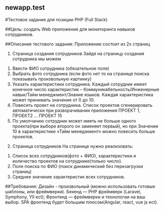 ## newapp.test

#Тестовое задание для позиции PHP (Full Stack)


##Цель: 
создать Web приложение для мониторинга навыков сотрудников.

##Описание тестового задания:
Приложение состоит из 2х страниц

1. Страница создания сотрудников
Зайдя на страницу создания сотрудника мы можем
1) Ввести ФИО сотрудника (обязательное поле)
2) Выбрать фото сотрудника (если фото нет то на странице поиска показывать произвольную картинку)
3) Указать характеристики сотрудника.
Каждый сотрудник имеет конечное число характеристик – Коммуникабельность/Инженерные навык/Тайм менеджмент/Знание языков.
Каждая характеристика может принимать значение от 0 до 10.
4) Повесить проект на сотрудника. Список проектов сгенерировать автоматически при разворачивании приложения ПРОЕКТ 1, ПРОЕКТ2 … ПРОЕКТ 15
5) По умолчанию сотрудник может иметь не больше одного проекта(при выборе второго он заменяет первый), но при Значении 10 в характеристике «Тайм менеджмент» можно повесить больше проектов.

2. Страница сотрудников
На странице нужно реализовать:
1) Список всех сотрудников(фото + ФИО), характеристики и количество проектов на сотруднике(только число).
2) Поле поиска по ФИО (поиск динамический без перезагрузки страниц)
3) Среднее значение характеристик всех сотрудников.

##Требования:
Дизайн - произвольный (можно использовать готовые шаблоны, или фреймверки).
Бекенд — PHP фреймверк (Laravel, Symphony, YII ect);
Фронтенд — фреймверки и технологии на ваш выбор. SPA фронтенд будет большим плюсом(Angular, react, vue js ect).

